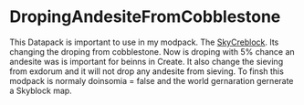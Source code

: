 # DropingAndesiteFromCobblestone
This Datapack is important to use in my modpack. The [SkyCreblock](https://legacy.curseforge.com/minecraft/modpacks/skycreblock).
Its changing the droping from cobblestone. Now is droping with 5% chance an andesite was is important for beinns in Create.
It also change the sieving from exdorum and it will not drop any andesite from sieving.
To finsh this modpack is normaly doinsomia = false and the world gernaration gernerate a Skyblock map.
